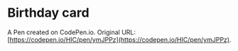 # Birthday card  

A Pen created on CodePen.io. Original URL: [https://codepen.io/HIC/pen/ymJPPz](https://codepen.io/HIC/pen/ymJPPz).


